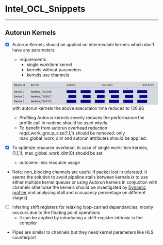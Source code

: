 # Intel_OCL_Snippets
***
## Autorun Kernels
- [x] Autorun Kernels should be applied on intermediate kernels which don't have any parameters.
  - requirements
    - single workitem kernel
    - kernels without parameters
    - kernels use channels
    
  ![With command queue](filter_chain.png "Filter chain")
   with autorun kernels the above executaion time reduces to 128.96
  - Profiling Autorun kernels severly reduces the performance the profile call in runtime should be used wisely.
  - To benefit from autorun overhead reduction reqd_work_group_size(1,1,1) should be removed. only max_global_work_dim and autorun attributes should be applied.
 
- [x] To optimize resource overhead, in case of single work-item kernles, (1,1,1), max_global_work_dim(0) should be set
  - outcome: less resource usage
* Note: non_blocking channels are useful if packet lost in tolerated.
It seems the solution to avoid pipeline stalls between kernels is to use either multiple kernel queues or using Autorun kernels in conjuction with channels otherwise the kernels should be investigated by [Dynamic profiler](https://www.intel.com/content/www/us/en/programmable/documentation/mwh1391807516407.html#vcg1470763338276) and analysing stall and occupancy percentage on different stages]
- [ ] Inferring shift registers for relaxing loop-carried dependencies, mostly occcurs due to the floating point operations
  - It can be applied by introducing a shift-register intrinsic in the compiler 
  
-  Pipes are similar to channels but they need kernel parameters like HLS counterpart
